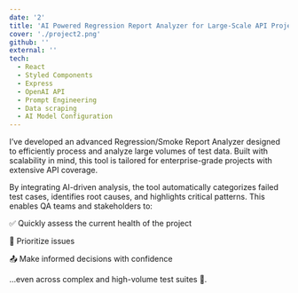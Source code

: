 ```yaml
---
date: '2'
title: 'AI Powered Regression Report Analyzer for Large-Scale API Projects'
cover: './project2.png'
github: ''
external: ''
tech:
  - React
  - Styled Components
  - Express
  - OpenAI API
  - Prompt Engineering
  - Data scraping
  - AI Model Configuration
---
```


I’ve developed an advanced Regression/Smoke Report Analyzer designed to efficiently process and analyze large volumes of test data. Built with scalability in mind, this tool is tailored for enterprise-grade projects with extensive API coverage.

By integrating AI-driven analysis, the tool automatically categorizes failed test cases, identifies root causes, and highlights critical patterns. This enables QA teams and stakeholders to:

✅ Quickly assess the current health of the project

📌 Prioritize issues

📤 Make informed decisions with confidence

…even across complex and high-volume test suites 🚀.
